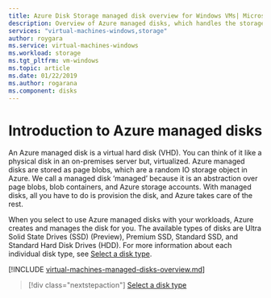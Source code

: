 ```yaml
---
title: Azure Disk Storage managed disk overview for Windows VMs| Microsoft Docs
description: Overview of Azure managed disks, which handles the storage accounts for you when using Azure Windows VMs
services: "virtual-machines-windows,storage"
author: roygara
ms.service: virtual-machines-windows
ms.workload: storage
ms.tgt_pltfrm: vm-windows
ms.topic: article
ms.date: 01/22/2019
ms.author: rogarana
ms.component: disks
---
```

# Introduction to Azure managed disks

An Azure managed disk is a virtual hard disk (VHD). You can think of it like a physical disk in an on-premises server but, virtualized. Azure managed disks are stored as page blobs, which are a random IO storage object in Azure. We call a managed disk ‘managed’ because it is an abstraction over page blobs, blob containers, and Azure storage accounts. With managed disks, all you have to do is provision the disk, and Azure takes care of the rest.

When you select to use Azure managed disks with your workloads, Azure creates and manages the disk for you. The available types of disks are Ultra Solid State Drives (SSD) (Preview), Premium SSD, Standard SSD, and Standard Hard Disk Drives (HDD). For more information about each individual disk type, see [Select a disk type](disks-types.md).

[!INCLUDE [virtual-machines-managed-disks-overview.md](../../../includes/virtual-machines-managed-disks-overview.md)]

> [!div class="nextstepaction"]
> [Select a disk type](disks-types.md)